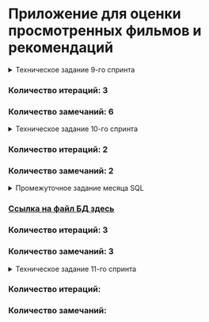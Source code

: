 # Приложение для оценки просмотренных фильмов и рекомендаций
<details>
 <summary>Техническое задание 9-го спринта</summary>

Представьте, что после изучения сложной темы и успешного выполнения всех заданий вы решили отдохнуть и провести вечер за просмотром фильма. Вкусная еда уже готовится, любимый плед уютно свернулся на кресле — а вы всё ещё не выбрали, что же посмотреть!

Фильмов много — и с каждым годом становится всё больше. Чем их больше, тем больше разных оценок. Чем больше оценок, тем сложнее сделать выбор. Однако не время сдаваться! Вы напишете бэкенд для сервиса, который будет работать с фильмами и оценками пользователей, а также возвращать топ-5 фильмов, рекомендованных к просмотру. Теперь ни вам, ни вашим друзьям не придётся долго размышлять, что посмотреть вечером.

В этом спринте вы начнёте с малого, но очень важного: создадите каркас Spring Boot приложения `Filmorate` (от англ. film — «фильм» и rate — «оценивать»). В дальнейшем сервис будет обогащаться новым функционалом и с каждым спринтом становиться лучше благодаря вашим знаниям о Java. Скорее вперёд!
## Предварительная настройка проекта
В репозитории создайте ветку `controllers-films-users`. Разработку решения для первого спринта нужно вести в ней. Репозиторий при этом должен быть публичным.

Создайте заготовку проекта с помощью Spring Initializr. Некоторые параметры вы найдёте в этой таблице, остальные заполните самостоятельно.

### Параметр/Значение
 * Group (организация)/ru.yandex.practicum
 * Artifact (артефакт)/filmorate
 * Name (название проекта)/filmorate
 * Dependencies (зависимости)/Spring Web

Ура! Проект сгенерирован. Теперь можно шаг за шагом реализовать приложение.

## Модели данных

Создайте пакет `model`. Добавьте в него два класса — `Film` и `User`. Это классы — модели данных приложения.

У `model.Film` должны быть следующие свойства:
 * целочисленный идентификатор — `id`;
 * название — `name`;
 * описание — `description`;
 * дата релиза — `releaseDate`;
 * продолжительность фильма — `duration`.

Свойства `model.User`:
 * целочисленный идентификатор — `id`;
 * электронная почта — `email`;
 * логин пользователя — `login`;
 * имя для отображения — `name`;
 * дата рождения — `birthday`.

### Подсказка: про аннотацию @Data

Используйте аннотацию `@Data` библиотеки Lombok — с ней будет меньше работы по созданию сущностей.

## Хранение данных
Сейчас данные можно хранить в памяти приложения — так же, как вы поступили в случае с менеджером задач. Для этого используйте контроллер.

В следующих спринтах мы расскажем, как правильно хранить данные в долговременном хранилище, чтобы они не зависели от перезапуска приложения.

## REST-контроллеры

Создайте два класса-контроллера. `FilmController` будет обслуживать фильмы, а `UserController` — пользователей. Убедитесь, что созданные контроллеры соответствуют правилам REST.

Добавьте в классы-контроллеры эндпоинты с подходящим типом запроса для каждого из случаев.

Для `FilmController`:
 * добавление фильма;
 * обновление фильма;
 * получение всех фильмов.

Для `UserController`:
 * создание пользователя;
 * обновление пользователя;
 * получение списка всех пользователей.

Эндпоинты для создания и обновления данных должны также вернуть созданную или изменённую сущность.

### Подсказка: про аннотацию @RequestBody
Используйте аннотацию `@RequestBody`, чтобы создать объект из тела запроса на добавление или обновление сущности.

## Валидация

Для `Film`:
 * название не может быть пустым;
 * максимальная длина описания — 200 символов;
 * дата релиза — не раньше 28 декабря 1895 года;
 * продолжительность фильма должна быть положительной.

Для `User`:
 * электронная почта не может быть пустой и должна содержать символ @;
 * логин не может быть пустым и содержать пробелы;
 * имя для отображения может быть пустым — в таком случае будет использован логин;
 * дата рождения не может быть в будущем.

### Подсказка: как обработать ошибки

Для обработки ошибок валидации напишите новое исключение — например, `ValidationException`.

## Логирование

Добавьте логирование для операций, которые изменяют сущности — добавляют и обновляют их. Также логируйте причины ошибок — например, если валидация не пройдена. Это считается хорошей практикой.

### Подсказка: про логирование сообщений

Воспользуйтесь библиотекой `slf4j` для логирования и объявляйте логер для каждого класса — так будет сразу видно, где в коде выводится та или иная строка.

```
private final static Logger log = LoggerFactory.getLogger(Example.class);
```

Вы также можете применить аннотацию `@Slf4j` библиотеки Lombok, чтобы не создавать логер вручную.

## Тестирование

Добавьте тесты для валидации. Убедитесь, что она работает на граничных условиях.

### Подсказка: на что обратить внимание при тестировании
Проверьте, что валидация не пропускает пустые или неверно заполненные поля. Посмотрите, как контроллер реагирует на пустой запрос.

## Проверьте себя

Так как у вашего API пока нет интерфейса, вы будете взаимодействовать с ним через веб-клиент. Мы подготовили набор тестовых данных — Postman коллекцию.
С её помощью вы сможете протестировать ваше API: [postman.json](https://github.com/yandex-praktikum/java-filmorate/blob/controllers-films-users/postman/sprint.json)

## Дополнительное задание*

А теперь необязательное задание для самых смелых! Валидация, которую мы предлагаем реализовать в основном задании, — базовая.
Она не покрывает всех возможных ошибок. Например, всё ещё можно создать пользователя с такой электронной почтой: `это-неправильный?эмейл@`.

В Java есть инструменты для проверки корректности различных данных. С помощью аннотаций можно задать ограничения, которые будут проверяться автоматически.
Для этого добавьте в описание сборки проекта следующую зависимость.

```
<dependency>
    <groupId>org.springframework.boot</groupId>
    <artifactId>spring-boot-starter-validation</artifactId>
</dependency> 
```

Теперь вы можете применить аннотацию `@NotNull` к полю класса-модели для проверки на `null`, `@NotBlank` — для проверки на пустую строку, `@Email` — для проверки на соответствие формату электронного адреса.
Полный список доступных аннотаций можно найти в [документации](https://docs.jboss.org/hibernate/beanvalidation/spec/2.0/api/javax/validation/constraints/package-summary.html).

Чтобы Spring не только преобразовал тело запроса в соответствующий класс, но и проверил корректность переданных данных, вместе с аннотацией `@RequestBody` нужно использовать аннотацию `@Valid`.
```
public createUser(@Valid @RequestBody User user) 
```

</details>

### Количество итераций: 3
### Количество замечаний: 6

<details>
<summary>Техническое задание 10-го спринта</summary>

Настало время улучшить `Filmorate`. Чтобы составлять рейтинг фильмов, нужны отзывы пользователей. А для улучшения рекомендаций по просмотру хорошо бы объединить пользователей в комьюнити.

По итогам прошлого спринта у вас получилась заготовка приложения. Программа может принимать, обновлять и возвращать пользователей и фильмы.
В этот раз улучшим API приложения до соответствия REST, а также изменим архитектуру приложения с помощью внедрения зависимостей.

## Наводим порядок в репозитории

Для начала убедитесь в том, что ваша работа за предыдущий спринт слита с главной веткой `main`. Создайте новую ветку, которая будет называться `add-friends-likes`.
Название ветки важно сохранить, потому что оно влияет на запуск тестов в GitHub.

### Подсказка: про работу в Git

Для слияния веток используйте команду `merge`.

## Архитектура

Начнём с переработки архитектуры. Сейчас вся логика приложения спрятана в контроллерах — изменим это. Вынесите хранение данных о фильмах и пользователях в отдельные классы. Назовём их «хранилищами» (англ. storage) — так будет сразу понятно, что они делают.

 * Создайте интерфейсы `FilmStorage` и `UserStorage`, в которых будут определены методы добавления, удаления и модификации объектов.
 * Создайте классы `InMemoryFilmStorage` и `InMemoryUserStorage`, имплементирующие новые интерфейсы, и перенесите туда всю логику хранения, обновления и поиска объектов.
 * Добавьте к `InMemoryFilmStorage` и `InMemoryUserStorage` аннотацию `@Component`, чтобы впоследствии пользоваться внедрением зависимостей и передавать хранилища сервисам.

### Подсказка: про структуру проекта

Чтобы объединить хранилища, создайте новый пакет `storage`. В нём будут только классы и интерфейсы, имеющие отношение к хранению данных. Например, `ru.yandex.filmorate.storage.film.FilmStorage`.

## Новая логика

Пока у приложения нет никакой бизнес-логики, кроме валидации сущностей. Обеспечим возможность пользователям добавлять друг друга в друзья и ставить фильмам лайки.

 * Создайте `UserService`, который будет отвечать за такие операции с пользователями, как добавление в друзья, удаление из друзей, вывод списка общих друзей. Пока пользователям не надо одобрять заявки в друзья — добавляем сразу. То есть если Лена стала другом Саши, то это значит, что Саша теперь друг Лены.
 * Создайте `FilmService`, который будет отвечать за операции с фильмами, — добавление и удаление лайка, вывод 10 наиболее популярных фильмов по количеству лайков. Пусть пока каждый пользователь может поставить лайк фильму только один раз.
 * Добавьте к ним аннотацию `@Service` — тогда к ним можно будет получить доступ из контроллера.

### Подсказка: ещё про структуру

По аналогии с хранилищами, объедините бизнес-логику в пакет `service`.

### Подсказка: про список друзей и лайки

Есть много способов хранить информацию о том, что два пользователя являются друзьями. Например, можно создать свойство `friends` в классе пользователя, которое будет содержать список его друзей. Вы можете использовать такое решение или придумать своё.

Для того чтобы обеспечить уникальность значения (мы не можем добавить одного человека в друзья дважды), проще всего использовать для хранения `Set<Long>` c id друзей. Таким же образом можно обеспечить условие «один пользователь — один лайк» для оценки фильмов.

## Зависимости

Переделайте код в контроллерах, сервисах и хранилищах под использование внедрения зависимостей.

 * Используйте аннотации `@Service`, `@Component`, `@Autowired`. Внедряйте зависимости через конструкторы классов.
 * Классы-сервисы должны иметь доступ к классам-хранилищам. Убедитесь, что сервисы зависят от интерфейсов классов-хранилищ, а не их реализаций. Таким образом в будущем будет проще добавлять и использовать новые реализации с другим типом хранения данных.
 * Сервисы должны быть внедрены в соответствующие контроллеры.

### Подсказка: @Service vs @Component

`@Component` — аннотация, которая определяет класс как управляемый Spring. Такой класс будет добавлен в контекст приложения при сканировании.
`@Service` не отличается по поведению, но обозначает более узкий спектр классов — такие, которые содержат в себе бизнес-логику и, как правило, не хранят состояние.

## Полный REST

Дальше стоит заняться контроллерами и довести API до соответствия REST.

 * С помощью аннотации `@PathVariable` добавьте возможность получать каждый фильм и данные о пользователях по их уникальному идентификатору: `GET .../users/{id}`.
 * Добавьте методы, позволяющие пользователям добавлять друг друга в друзья, получать список общих друзей и лайкать фильмы. Проверьте, что все они работают корректно.
   * `PUT /users/{id}/friends/{friendId}` — добавление в друзья.
   * `DELETE /users/{id}/friends/{friendId}` — удаление из друзей.
   * `GET /users/{id}/friends` — возвращаем список пользователей, являющихся его друзьями.
   * `GET /users/{id}/friends/common/{otherId}` — список друзей, общих с другим пользователем.
   * `PUT /films/{id}/like/{userId}` — пользователь ставит лайк фильму.
   * `DELETE /films/{id}/like/{userId}` — пользователь удаляет лайк.
   * `GET /films/popular?count={count}` — возвращает список из первых `count` фильмов по количеству лайков. Если значение параметра `count` не задано, верните первые 10.
 * Убедитесь, что ваше приложение возвращает корректные HTTP-коды.
   * 400 — если ошибка валидации: `ValidationException`;
   * 404 — для всех ситуаций, если искомый объект не найден;
   * 500 — если возникло исключение.

### Подсказка

Настройте `ExceptionHandler` для централизованной обработки ошибок.

## Тестирование

Убедитесь, что приложение работает, — протестируйте его с помощью Postman:
[postman.json.](https://github.com/yandex-praktikum/java-filmorate/blob/add-friends-likes/postman/sprint.json)


</details>

### Количество итераций: 2
### Количество замечаний: 2

<details>
 <summary>Промежуточное задание месяца SQL</summary>

## Задание для взаимопроверки

Сейчас `Filmorate` хранит все данные в своей памяти.
Это приводит к тому, что при перезапуске приложения его история и настройки сбрасываются. Вряд ли это обрадует пользователей!

Итак, нам нужно, чтобы данные:

 * были доступны всегда,
 * находились в актуальном состоянии.

А ещё важно, чтобы пользователи могли получать их быстро. Для этого вся информация должна храниться в базе данных.

В этом задании вы будете проектировать базу данных для проекта, основываясь на уже существующей функциональности.
Вносить какие-либо изменения в код не потребуется.


Готовое решение отправьте своему партнёру по взаимопроверке из группы.

Если ваша работа не пройдёт проверку одногруппником, то ревьюер потратит одну попытку сдачи финального задания
следующего спринта на проверку ER диаграммы, и у вас будет меньше попыток сдачи проекта `Filmorate`.

## Как проходит взаимопроверка

### Загрузите решение
Начните с загрузки файла с решением в ваш репозиторий на GitHub. Затем пригласите партнёра по взаимопроверке в
приватный репозиторий — сделать это можно через меню Collaboration (англ. «сотрудничество»).
Откройте настройки репозитория и введите логин партнёра: Settings → Repositories → Manage access → Invite a collaborator.
Теперь отправьте ссылку на ваше решение одногруппнику в Пачке.

⚠️ Решение нужно отправить не позднее указанного дедлайна. Когда проверка будет выполнена, не
забудьте исключить одногруппника из репозитория — иначе у него останется полный доступ.

## Проверьте работу одногруппника

Вы получили ссылку на репозиторий одногруппника — теперь можно оставлять комментарии к коду. Убедитесь,
что код отвечает требованиям задания и code style, принятому в Практикуме.

Ревью — ответственная задача. Представьте себя на месте другого студента и подумайте, какая обратная связь была
бы наиболее полезна для него.

Идеальный комментарий содержит:
 1. Мягкие формулировки. Постарайтесь не использовать слово «нужно» (альтернатива — «лучше») и повелительное наклонение
(«сделай»). Лучше не перекладывать работу кода на его автора — «этот код делает» вместо «ты делаешь».
 2. Развёрнутые объяснения.
 3. Обоснование необходимости другого решения.
 4. Встречные предложения — как сделать лучше.
 5. Поясняющие ссылки на статьи и обсуждения.

Например: "Здесь лучше использовать вот это — оно реализует такой-то функционал. А то работает медленнее.
[Пример кода. Поясняющая ссылка.]"

## Оцените обратную связь

По результатам ревью оцените, насколько полезные комментарии вы получили. Это поможет вашему партнёру быть более
конструктивным ревьюером.

Поделиться своими ощущениями от ревью вы можете в канале #java_neformal.

## Изучение теории
Прочтите следующие статьи, чтобы узнать, как проектировать базы данных:
 * [«Нормализация баз данных простыми словами»,](https://info-comp.ru/database-normalization)
 * [«Ненормализованная форма или нулевая нормальная форма (UNF) базы данных»,](https://info-comp.ru/zero-normal-form)
 * [«Первая нормальная форма (1NF) базы данных»,](https://info-comp.ru/first-normal-form)
 * [«Вторая нормальная форма (2NF) базы данных»,](https://info-comp.ru/second-normal-form)
 * [«Третья нормальная форма (3NF) базы данных».](https://info-comp.ru/third-normal-form)

Или посмотрите первые 19 минут видео
[«Нормальные формы баз данных: Объясняем на пальцах»](https://www.youtube.com/watch?v=zqQxWdTpSIA) — оно полностью дублирует статьи.

Если вам захочется бросить себе вызов, советуем прочитать статьи на английском:

 * [“What is Normalization in DBMS (SQL)? 1NF, 2NF, 3NF, BCNF Database with Example”,](https://www.guru99.com/database-normalization.html)
 * [“Normal Forms in DBMS”.](https://www.geeksforgeeks.org/normal-forms-in-dbms/)

Это поможет набрать словарь технических терминов, который пригодится вам в будущем для чтения документации.


## Доработка модели

Прежде чем приступить к созданию схемы базы данных, нужно доработать модель приложения. Сейчас сущности, с которыми
работает `Filmorate`, имеют недостаточно полей, чтобы получилось создать полноценную базу. Исправим это!

## `Film`

 1. Добавьте новое свойство — «жанр». У фильма может быть сразу несколько жанров, а у поля — несколько значений.
Например, таких:
 * Комедия.
 * Драма.
 * Мультфильм.
 * Триллер.
 * Документальный.
 * Боевик.
 2. Ещё одно свойство — рейтинг Ассоциации кинокомпаний (англ. Motion Picture Association, сокращённо МРА).
Эта оценка определяет возрастное ограничение для фильма. Значения могут быть следующими:
 * G — у фильма нет возрастных ограничений,
 * PG — детям рекомендуется смотреть фильм с родителями,
 * PG-13 — детям до 13 лет просмотр не желателен,
 * R — лицам до 17 лет просматривать фильм можно только в присутствии взрослого,
 * NC-17 — лицам до 18 лет просмотр запрещён.

## `User`

 1. Добавьте статус для связи «дружба» между двумя пользователями:
 2. неподтверждённая — когда один пользователь отправил запрос на добавление другого пользователя в друзья,
 3. подтверждённая — когда второй пользователь согласился на добавление.

## Создание схемы базы данных

Начните с таблиц для хранения пользователей и фильмов. При проектировании помните о том, что:
 * Каждый столбец таблицы должен содержать только одно значение. Хранить массивы значений или вложенные записи в столбцах нельзя.
 * Все неключевые атрибуты должны однозначно определяться ключом.
 * Все неключевые атрибуты должны зависеть только от первичного ключа, а не от других неключевых атрибутов.
 * База данных должна поддерживать бизнес-логику, предусмотренную в приложении. Подумайте о том, как будет
происходить получение всех фильмов, пользователей. А как — топ N наиболее популярных фильмов. Или список общих
друзей с другим пользователем.

Теперь нарисуйте схему базы данных. Для этого можно использовать любой из следующих инструментов:

 1. [dbdiagram.io](https://dbdiagram.io/home).
 2. [QuickDBD](https://app.quickdatabasediagrams.com/#/).
 3. [Miro](https://miro.com/ru/).
 4. [Lucidchart](https://www.lucidchart.com/pages/examples/database-design-tool).
 5. [Diagrams.net](https://app.diagrams.net/).

## Последние штрихи

Прежде чем отправлять получившуюся схему на проверку:
 1. Скачайте диаграмму в виде картинки и добавьте в репозиторий. Убедитесь, что на изображении чётко виден текст.
 2. Добавьте в файл `README.md` ссылку на файл диаграммы. Если использовать разметку markdown, то схему будет видно
непосредственно в `README.md`.
 3. Там же напишите небольшое пояснение к схеме: приложите примеры запросов для основных операций вашего приложения.

### Подсказка

Документы по разметке, которая поддерживается GitHub, лежат [здесь](https://docs.github.com/en/get-started/writing-on-github/getting-started-with-writing-and-formatting-on-github/basic-writing-and-formatting-syntax#images).

</details>

### [Ссылка на файл БД здесь](https://github.com/Chernosmaga/java-filmorate/blob/data-base-structure/data-base-diagram.svg)

### Количество итераций: 3
### Количество замечаний: 3

<details>
 <summary>Техническое задание 11-го спринта</summary>

## Организация
В этом спринте вы будете работать в новой ветке. Назовите её `add-database`.
Название ветки важно, потому что к ней привязаны тесты.

## Создание базы данных
В уроках спринта вы использовали PostgreSQL — популярную в индустрии базу данных. Однако сейчас вы будете работать с другой базой.
Она называется H2. H2 не требует отдельной установки. Её можно встроить в приложение — достаточно добавить зависимость в сборку проекта.
Использование встроенной базы данных упростит тестирование вашего приложения в GitHub.

База будет работать в двух режимах:
 * В режиме тестирования H2 будет хранить данные в памяти.
**Это позволит базе быстро запуститься на время тестов и удалить все тестовые данные после их завершения.
 * В рабочем режиме H2 будет хранить данные в файле на жёстком диске. Это не позволит рабочим данным потеряться между запусками.

Почитайте, как использовать H2 со Spring Boot, [в этой статье](https://www.baeldung.com/spring-boot-h2-database).
Далее следуйте нашей инструкции:

1. Добавьте в проект зависимости `com.h2database.h2`, `org.springframework.boot.spring-boot-starter-jdbc` и `org.springframework.boot.spring-boot-starter-test`.
2. Сконфигурируйте базу данных для рабочего режима с помощью файла настроек `application.properties`.
```
spring.sql.init.mode=always
# в jdbc-url укажите, что данные нужно сохранять в файл
spring.datasource.url=jdbc:h2:file:./db/filmorate
spring.datasource.driverClassName=org.h2.Driver
spring.datasource.username=sa
spring.datasource.password=password
```
3. Сформируйте структуру базы данных — для этого реализуйте схему, которую вы нарисовали в предыдущем спринте.
Обратите внимание: база будет работать, пока работает само приложение. 
Чтобы подключиться к БД напрямую, используйте встроенный в IntelliJ IDEA функционал или клиент DBeaver.
4. Не забудьте обновить модели данных в коде — добавьте новые поля.
5. Соберите SQL-запросы, формирующие структуру вашей базы, в отдельный файл в `src/main/resources` с названием `schema.sql` 
— так схема будет создаваться заново при каждом запуске приложения.

### Подсказка: про файл `schema.sql`
Включите в файл `schema.sql` создание таблиц. Если вам нужны некоторые данные в базе, их инициализация обычно описывается в файле `data.sql`
— создайте его там же, где и `schema.sql`.

Чтобы избежать ошибок, связанных с многократным применением скрипта к БД, добавьте условие `IF NOT EXISTS` при создании
таблиц и индексов.

## Работа с DAO
Таблицы созданы. Теперь можно заняться кодом, который будет отвечать за получение данных из базы.
1. Вам пригодятся созданные ранее интерфейсы `UserStorage` и `FilmStorage`. Напишите для них новую имплементацию — например,
`UserDbStorage` и `FilmDbStorage`. Эти классы будут DAO — объектами доступа к данным.
2. Напишите в DAO соответствующие мапперы и методы, позволяющие сохранять пользователей и фильмы в базу данных и получать их из неё.

### Подсказка: про аннотацию `@Qualifier`
Чтобы Spring мог работать с новыми компонентами и отличать их от старых хранилищ, воспользуйтесь аннотацией `@Qualifier`.
Пример её использования можно найти [в этой статье](https://www.baeldung.com/spring-qualifier-annotation).

### Подсказка: как проверить, что база данных успешно настроена
Убедитесь, что ваше приложение работает с базой данных. Создайте новый фильм и пользователя, а потом перезапустите
проект — данные должны сохраниться в базе и быть доступны после перезапуска.

### Подсказка: как реализовать CRUD-операции с использованием `JdbcTemplate`
В теме о работе с БД вы узнали, как делать выборку данных из базы с помощью SQL-запросов и JdbcTemplate.
Для реализации методов, описанных в интерфейсах хранилищ, вам также потребуется добавлять новые данные и
обновлять имеющиеся. Почитайте, как это сделать, [в этой статье](https://springframework.guru/spring-jdbctemplate-crud-operations/).

## Тестирование
Тестировать приложение вручную — трудоёмкий процесс, который сопряжён со многими ограничениями. Использовать
Postman-запросы проще, но такой способ не позволяет протестировать имплементацию методов.

Вам предстоит реализовать интеграционное тестирование (англ. integration testing). С помощью него можно проверить работу приложения с
зависимостями — например, с базой данных. Резидентная база данных обеспечит автономность ваших интеграционных тестов —
перед каждым их запуском Spring будет создавать новую, чистую БД.

Подробнее об этом виде тестирования мы расскажем в следующем модуле, но простейшую его реализацию вы выполните уже сейчас.

```
@SpringBootTest
@AutoConfigureTestDatabase
@RequiredArgsConstructor(onConstructor_ = @Autowired)
class FilmoRateApplicationTests {
    private final UserDbStorage userStorage;

    @Test
    public void testFindUserById() {

        Optional<User> userOptional = userStorage.findUserById(1);

        assertThat(userOptional)
                .isPresent()
                .hasValueSatisfying(user ->
                        assertThat(user).hasFieldOrPropertyWithValue("id", 1)
                );
    }
} 
```

Обратите внимание:

 * по аннотации `@AutoConfigureTestDatabase` Spring понимает, что перед запуском теста необходимо сконфигурировать тестовую БД вместо основной;
 * аннотация `@SpringBootTest`, которой помечается класс с тестами, говорит о том, что перед запуском этих тестов необходим запуск всего приложения;
 * аргумент аннотации `@RequiredArgsConstructor` указывает, что конструктор, созданный с помощью библиотеки Lombok, сможет
получать зависимости через механизм `@Autowired`.

Во время инициализации тестовой базы данных Spring прочитает SQL-запросы из стандартного файла `schema.sql`, который вы собрали
в начале задания, и выполнит их для текущей базы данных. Этот скрипт должен создать схему в тестовой БД.

Теперь можно написать интеграционные тесты для DAO-объектов приложения по примеру выше. С помощью них вы проверите, правильно
ли работают ваши запросы к базе данных. Убедитесь, что все публичные методы хранилища покрыты тестами.

## Доработка бизнес-логики
Осталось несколько штрихов. Добавьте в код недостающие DAO-объекты, соответствующие вашей схеме, и завершите описание
бизнес-логики. После этого протестируйте поведение программы.

Поскольку в программе появились новые сущности, то нужно обеспечить доступ к ним. Добавьте следующие эндпоинты:

1. Для получения списка всех жанров и по идентификатору.
```
 GET /genres 
 GET /genres/{id}

 // Пример возвращаемого значения
 {
   “id”: 1,
   “name”: “Комедия”
 }
```
2. Для получения жанра и рейтинга по идентификатору:
```
 GET /mpa
 GET /mpa/{id}

 // Пример возвращаемого значения
 {
   “id”: 1,
   “name”: “G”
 }
```
При создании и получении фильмов достаточно передать список идентификаторов жанров и идентификатор рейтинга.
Эти же данные должны передаваться при обновлении, создании и получении фильмов — если нужно, обновите эти эндпоинты.

И последнее небольше изменение: дружба должна стать односторонней. Это значит, что если какой-то пользователь оставил
вам заявку в друзья, то он будет в списке ваших друзей, а вы в его — нет.

### Подсказка-напоминание
Не забудьте: у пользователей `Filmorate` должна быть возможность
лайкать фильмы и добавлять друг друга в друзья с подтверждением дружбы.

## Финальный кадр
Убедитесь, что ваше приложение работает правильно. Проверьте его дополнительно с помощью тестов Postman:
[sprint.json](https://github.com/yandex-praktikum/java-filmorate/blob/add-database/postman/sprint.json).

⚠️ Эти же тесты запускаются в GitHub при создании pull request’а. Проверьте их локально, прежде чем делать pull request.

Поздравляем! У вас получилось полноценное приложение, которое умеет обрабатывать и хранить данные о пользователях и их любимых фильмах.
Выбрать что-нибудь для просмотра за ужином больше не составит труда. Вы снова на высоте. Хеппи-энд и титры!

</details>

### Количество итераций:
### Количество замечаний: